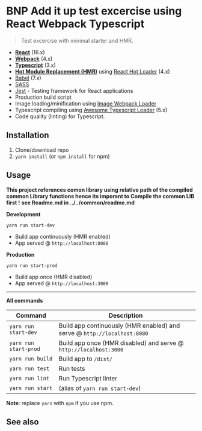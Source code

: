 # BNP Add it up test excercise using React Webpack Typescript
> Test excercise with minimal starter and HMR.

* **[React](https://facebook.github.io/react/)** (16.x)
* **[Webpack](https://webpack.js.org/)** (4.x)
* **[Typescript](https://www.typescriptlang.org/)** (3.x)
* **[Hot Module Replacement (HMR)](https://webpack.js.org/concepts/hot-module-replacement/)** using [React Hot Loader](https://github.com/gaearon/react-hot-loader) (4.x)
* [Babel](http://babeljs.io/) (7.x)
* [SASS](http://sass-lang.com/)
* [Jest](https://facebook.github.io/jest/) - Testing framework for React applications
* Production build script
* Image loading/minification using [Image Webpack Loader](https://github.com/tcoopman/image-webpack-loader)
* Typescript compiling using [Awesome Typescript Loader](https://github.com/s-panferov/awesome-typescript-loader) (5.x)
* Code quality (linting) for Typescript.

## Installation
1. Clone/download repo
2. `yarn install` (or `npm install` for npm)

## Usage

**This project references comon library using relative path of the compiled common Library functions hence its imporant to Compile the common LIB first !**
**see Readme.md in ../../common/readme.md**

**Development**

`yarn run start-dev`

* Build app continuously (HMR enabled)
* App served @ `http://localhost:8080`

**Production**

`yarn run start-prod`

* Build app once (HMR disabled)
* App served @ `http://localhost:3000`

---

**All commands**

| Command               | Description                                                              |
| --------------------- | ------------------------------------------------------------------------ |
| `yarn run start-dev`  | Build app continuously (HMR enabled) and serve @ `http://localhost:8080` |
| `yarn run start-prod` | Build app once (HMR disabled) and serve @ `http://localhost:3000`        |
| `yarn run build`      | Build app to `/dist/`                                                    |
| `yarn run test`       | Run tests                                                                |
| `yarn run lint`       | Run Typescript linter                                                    |
| `yarn run start`      | (alias of `yarn run start-dev`)                                          |

**Note**: replace `yarn` with `npm` if you use npm.

## See also
